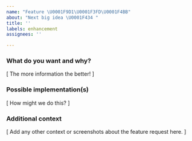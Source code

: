 ```yaml
---
name: "Feature \U0001F9D1\U0001F3FD‍\U0001F4BB"
about: "Next big idea \U0001F434 "
title: ''
labels: enhancement
assignees: ''

---
```


### What do you want and why?

[ The more information the better! ]

### Possible implementation(s)

[ How might we do this? ]

### Additional context

[ Add any other context or screenshots about the feature request here. ]
